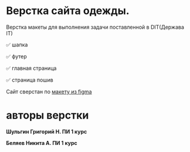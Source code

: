 # Верстка сайта одежды.

Верстка макеты для выполнения задачи поставленной в DIT(Держава IT)

:white_check_mark: шапка

:white_check_mark: футер

:white_check_mark: главная страница

:white_check_mark: страница пошив

Сайт сверстан по [макету из figma](https://www.figma.com/file/TP61XQW1CzoNjWqrWsspkX/Untitled)
# авторы верстки
__Шульгин Григорий Н. ПИ 1 курс__

__Беляев Никита А. ПИ 1 курс__
